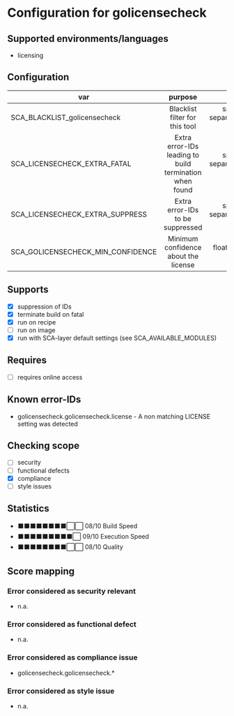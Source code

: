 # Configuration for golicensecheck

## Supported environments/languages

* licensing

## Configuration

| var | purpose | type | default |
| ------------- |:-------------:| -----:| -----:
| SCA_BLACKLIST_golicensecheck | Blacklist filter for this tool | space-separated-list | ""
| SCA_LICENSECHECK_EXTRA_FATAL | Extra error-IDs leading to build termination when found | space-separated-list | "":
| SCA_LICENSECHECK_EXTRA_SUPPRESS | Extra error-IDs to be suppressed | space-separated-list | ""
| SCA_GOLICENSECHECK_MIN_CONFIDENCE | Minimum confidence about the license | float: 0.0-1.0 | "0.9"

## Supports

* [x] suppression of IDs
* [x] terminate build on fatal
* [x] run on recipe
* [ ] run on image
* [x] run with SCA-layer default settings (see SCA_AVAILABLE_MODULES)

## Requires

* [ ] requires online access

## Known error-IDs

* golicensecheck.golicensecheck.license - A non matching LICENSE setting was detected

## Checking scope

* [ ] security
* [ ] functional defects
* [x] compliance
* [ ] style issues

## Statistics

* ⬛⬛⬛⬛⬛⬛⬛⬛⬜⬜ 08/10 Build Speed
* ⬛⬛⬛⬛⬛⬛⬛⬛⬛⬜ 09/10 Execution Speed
* ⬛⬛⬛⬛⬛⬛⬛⬛⬜⬜ 08/10 Quality

## Score mapping

### Error considered as security relevant

* n.a.

### Error considered as functional defect

* n.a.

### Error considered as compliance issue

* golicensecheck.golicensecheck.*

### Error considered as style issue

* n.a.
